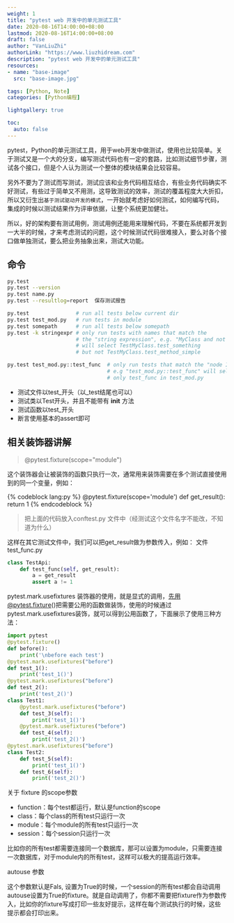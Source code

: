 ```yaml
---
weight: 1
title: "pytest web 开发中的单元测试工具"
date: 2020-08-16T14:00:00+08:00
lastmod: 2020-08-16T14:00:00+08:00
draft: false
author: "VanLiuZhi"
authorLink: "https://www.liuzhidream.com"
description: "pytest web 开发中的单元测试工具"
resources:
- name: "base-image"
  src: "base-image.jpg"

tags: [Python, Note]
categories: [Python编程]

lightgallery: true

toc:
  auto: false
---
```


pytest，Python的单元测试工具，用于web开发中做测试，使用也比较简单。关于测试又是一个大的分支，编写测试代码也有一定的套路，比如测试细节步骤，测试各个接口，但是个人认为测试一个整体的模块结果会比较容易。

另外不要为了测试而写测试，测试应该和业务代码相互结合，有些业务代码确实不好测试，有些过于简单又不用测，这导致测试的效率，测试的覆盖程度大大折扣，所以又衍生出`基于测试驱动开发的模式`，一开始就考虑好如何测试，如何编写代码，集成的时候以测试结果作为评审依据，让整个系统更加健壮。

所以，好的架构要有测试用例，测试用例还能用来理解代码，不要在系统都开发到一大半的时候，才来考虑测试的问题，这个时候测试代码很难接入，要么对各个接口做单独测试，要么把业务抽象出来，测试大功能。

<!-- more -->

## 命令

```sh
py.test
py.test --version
py.test name.py
py.test --resultlog=report  保存测试报告

py.test               # run all tests below current dir  
py.test test_mod.py   # run tests in module  
py.test somepath      # run all tests below somepath  
py.test -k stringexpr # only run tests with names that match the  
                      # the "string expression", e.g. "MyClass and not method"  
                      # will select TestMyClass.test_something  
                      # but not TestMyClass.test_method_simple  

py.test test_mod.py::test_func  # only run tests that match the "node ID",  
                                # e.g "test_mod.py::test_func" will select  
                                # only test_func in test_mod.py  
```

- 测试文件以test_开头（以_test结尾也可以）
- 测试类以Test开头，并且不能带有 __init__ 方法
- 测试函数以test_开头
- 断言使用基本的assert即可

## 相关装饰器讲解

>@pytest.fixture(scope="module")

这个装饰器会让被装饰的函数只执行一次，通常用来装饰需要在多个测试直接使用到的同一个变量，例如：

{% codeblock lang:py %}
@pytest.fixture(scope='module')
def get_result():
    return 1
{% endcodeblock %}

>把上面的代码放入conftest.py 文件中（经测试这个文件名字不能改，不知道为什么）

这样在其它测试文件中，我们可以把get_result做为参数传入，例如：
文件  test_func.py

```python
class TestApi:
    def test_func(self, get_result):
        a = get_result
        assert a != 1
```        

pytest.mark.usefixtures  装饰器的使用，就是显式的调用，先用@pytest.fixture()把需要公用的函数做装饰，使用的时候通过pytest.mark.usefixtures装饰，就可以得到公用函数了，下面展示了使用三种方法：

```python
import pytest
@pytest.fixture()
def before():
    print('\nbefore each test')
@pytest.mark.usefixtures("before")
def test_1():
    print('test_1()')
@pytest.mark.usefixtures("before")
def test_2():
    print('test_2()')
class Test1:
    @pytest.mark.usefixtures("before")
    def test_3(self):
        print('test_1()')
    @pytest.mark.usefixtures("before")
    def test_4(self):
        print('test_2()')
@pytest.mark.usefixtures("before")
class Test2:
    def test_5(self):
        print('test_1()')
    def test_6(self):
        print('test_2()')
```

关于 fixture 的scope参数

- function：每个test都运行，默认是function的scope 
- class：每个class的所有test只运行一次 
- module：每个module的所有test只运行一次 
- session：每个session只运行一次

比如你的所有test都需要连接同一个数据库，那可以设置为module，只需要连接一次数据库，对于module内的所有test，这样可以极大的提高运行效率。

autouse 参数

这个参数默认是Fals, 设置为True的时候，一个session的所有test都会自动调用autouse设置为True的fixture。就是自动调用了，你都不需要把fixture作为参数传入，比如你的fixture写成打印一些友好提示，这样在每个测试执行的时候，这些提示都会打印出来。